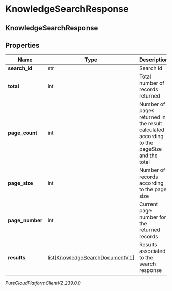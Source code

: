 # KnowledgeSearchResponse

## KnowledgeSearchResponse

## Properties

|Name | Type | Description | Notes|
|------------ | ------------- | ------------- | -------------|
| **search_id** | str | Search Id | [optional] |
| **total** | int | Total number of records returned | [optional] |
| **page_count** | int | Number of pages returned in the result calculated according to the pageSize and the total | [optional] |
| **page_size** | int | Number of records according to the page size | [optional] |
| **page_number** | int | Current page number for the returned records | [optional] |
| **results** | [list[KnowledgeSearchDocumentV1]](KnowledgeSearchDocumentV1) | Results associated to the search response | [optional] |



_PureCloudPlatformClientV2 239.0.0_
